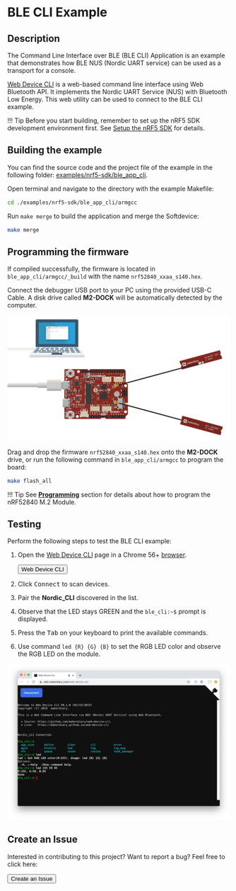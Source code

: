 # BLE CLI Example

## Description

The Command Line Interface over BLE (BLE CLI) Application is an example that demonstrates how BLE NUS (Nordic UART service) can be used as a transport for a console.

[Web Device CLI](https://github.com/makerdiary/web-device-cli) is a web-based command line interface using Web Bluetooth API. It implements the Nordic UART Service (NUS) with Bluetooth Low Energy. This web utility can be used to connect to the BLE CLI example.

!!! Tip
	Before you start building, remember to set up the nRF5 SDK development environment first. See [Setup the nRF5 SDK](../setup.md) for details.

## Building the example

You can find the source code and the project file of the example in the following folder: [examples/nrf5-sdk/ble_app_cli](https://github.com/makerdiary/nrf52840-m2-devkit/tree/master/examples/nrf5-sdk/ble_app_cli).

Open terminal and navigate to the directory with the example Makefile:

``` sh
cd ./examples/nrf5-sdk/ble_app_cli/armgcc
```

Run `make merge` to build the application and merge the Softdevice:

``` sh
make merge
```

## Programming the firmware

If compiled successfully, the firmware is located in `ble_app_cli/armgcc/_build` with the name `nrf52840_xxaa_s140.hex`.

Connect the debugger USB port to your PC using the provided USB-C Cable. A disk drive called **M2-DOCK** will be automatically detected by the computer.

![](../assets/images/programming-firmware.png)


Drag and drop the firmware `nrf52840_xxaa_s140.hex` onto the **M2-DOCK** drive, or run the following command in `ble_app_cli/armgcc` to program the board:

``` sh
make flash_all
```

!!! Tip
	See **[Programming](../../programming.md)** section for details about how to program the nRF52840 M.2 Module.

## Testing

Perform the following steps to test the BLE CLI example:

1. Open the [Web Device CLI](https://wiki.makerdiary.com/web-device-cli/) page in a Chrome 56+ [browser](https://github.com/WebBluetoothCG/web-bluetooth/blob/master/implementation-status.md).

	<a href="https://wiki.makerdiary.com/web-device-cli/" target="_blank"><button data-md-color-primary="red-bud">Web Device CLI</button></a>

2. Click <kbd>Connect</kbd> to scan devices.

3. Pair the **Nordic_CLI** discovered in the list.

4. Observe that the LED stays GREEN and the `ble_cli:~$` prompt is displayed.

5. Press the <kbd>Tab</kbd> on your keyboard to print the available commands.

6. Use command `led {R} {G} {B}` to set the RGB LED color and observe the RGB LED on the module.

[![](assets/images/ble-app-cli-example.png)](assets/images/ble-app-cli-example.png)

## Create an Issue

Interested in contributing to this project? Want to report a bug? Feel free to click here:

<a href="https://github.com/makerdiary/nrf52840-m2-devkit/issues/new?title=nRF5%20SDK-BLE%20CLI:%20%3Ctitle%3E"><button data-md-color-primary="red-bud"><i class="fa fa-github"></i> Create an Issue</button></a>
